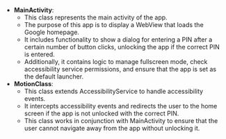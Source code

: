 - **MainActivity**: 
    - This class represents the main activity of the app.
    - The purpose of this app is to display a WebView that loads the Google homepage.
    - It includes functionality to show a dialog for entering a PIN after a certain number of button clicks, unlocking the app if the correct PIN is entered.
    - Additionally, it contains logic to manage fullscreen mode, check accessibility service permissions, and ensure that the app is set as the default launcher.
- **MotionClass**:
    - This class extends AccessibilityService to handle accessibility events.
    - It intercepts accessibility events and redirects the user to the home screen if the app is not unlocked with the correct PIN.
    - This class works in conjunction with MainActivity to ensure that the user cannot navigate away from the app without unlocking it.
